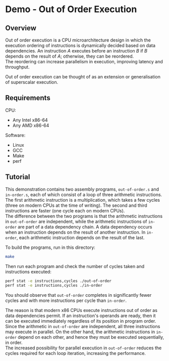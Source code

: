 # Demo - Out of Order Execution

## Overview

Out of order execution is a CPU microarchitecture design in which the execution ordering of instructions is dynamically decided based on data dependencies. An instruction *A* executes before an instruction *B* if *B* depends on the result of *A*; otherwise, they can be reordered.  
The reordering can increase parallelism in execution, improving latency and throughput.

Out of order execution can be thought of as an extension or generalisation of superscalar execution.

## Requirements

CPU:

- Any Intel x86-64
- Any AMD x86-64

Software:

- Linux
- GCC
- Make
- perf

## Tutorial

This demonstration contains two assembly programs, `out-of-order.s` and `in-order.s`, each of which consist of a loop of three arithmetic instructions. The first arithmetic instruction is a multiplication, which takes a few cycles (three on modern CPUs at the time of writing). The second and third instructions are faster (one cycle each on modern CPUs).  
The difference between the two programs is that the arithmetic instructions in `out-of-order` are independent, while the arithmetic instructions of `in-order` are part of a data dependency chain. A data dependency occurs when an instruction depends on the result of another instruction. In `in-order`, each arithmetic instruction depends on the result of the last.

To build the programs, run in this directory:

```bash
make
```

Then run each program and check the number of cycles taken and instructions executed:

```bash
perf stat -e instructions,cycles ./out-of-order
perf stat -e instructions,cycles ./in-order
```

You should observe that `out-of-order` completes in significantly fewer cycles and with more instructions per cycle than `in-order`.

The reason is that modern x86 CPUs execute instructions out of order as data dependencies permit. If an instruction's operands are ready, then it can be executed immediately regardless of its position in program order. Since the arithmetic in `out-of-order` are independent, all three instructions may execute in parallel. On the other hand, the arithmetic instructions in `in-order` depend on each other, and hence they must be executed sequentially, in order.  
The increased possibility for parallel execution in `out-of-order` reduces the cycles required for each loop iteration, increasing the performance.
